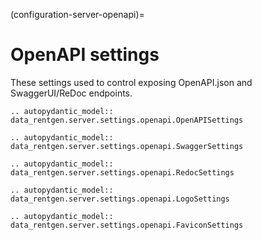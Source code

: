 (configuration-server-openapi)=

# OpenAPI settings

These settings used to control exposing OpenAPI.json and SwaggerUI/ReDoc endpoints.

```{eval-rst}
.. autopydantic_model:: data_rentgen.server.settings.openapi.OpenAPISettings
```

```{eval-rst}
.. autopydantic_model:: data_rentgen.server.settings.openapi.SwaggerSettings
```

```{eval-rst}
.. autopydantic_model:: data_rentgen.server.settings.openapi.RedocSettings
```

```{eval-rst}
.. autopydantic_model:: data_rentgen.server.settings.openapi.LogoSettings
```

```{eval-rst}
.. autopydantic_model:: data_rentgen.server.settings.openapi.FaviconSettings
```
